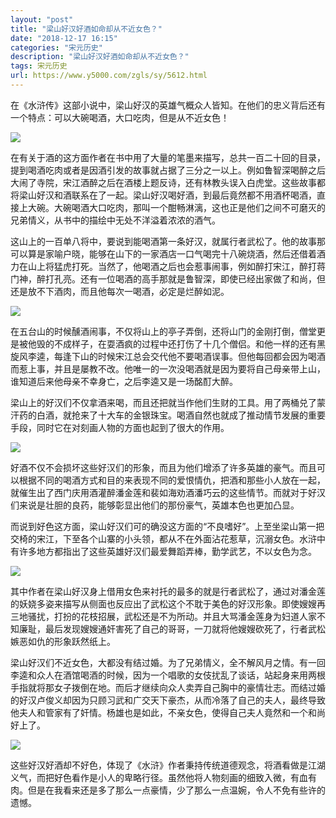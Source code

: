 ```yaml
---
layout: "post"
title: "梁山好汉好酒如命却从不近女色？"
date: "2018-12-17 16:15"
categories: "宋元历史"
description: "梁山好汉好酒如命却从不近女色？"
tags: 宋元历史
url: https://www.y5000.com/zgls/sy/5612.html
---
```






在《水浒传》这部小说中，梁山好汉的英雄气概众人皆知。在他们的忠义背后还有一个特点：可以大碗喝酒，大口吃肉，但是从不近女色！

![](https://img.y5000.com/uploads/allimg/161121/8-161121164130Z3.jpg)

在有关于酒的这方面作者在书中用了大量的笔墨来描写，总共一百二十回的目录，提到喝酒吃肉或者是因酒引发的故事就占据了三分之一以上。例如鲁智深喝醉之后大闹了寺院，宋江酒醉之后在酒楼上题反诗，还有林教头误入白虎堂。这些故事都将梁山好汉和酒联系在了一起。梁山好汉喝好酒，到最后竟然都不用酒杯喝酒，直接上大碗。大碗喝酒大口吃肉，那叫一个酣畅淋漓，这也正是他们之间不可磨灭的兄弟情义，从书中的描绘中无处不洋溢着浓浓的酒气。

这山上的一百单八将中，要说到能喝酒第一条好汉，就属行者武松了。他的故事那可以算是家喻户晓，能够在山下的一家酒店一口气喝完十八碗烧酒，然后还借着酒力在山上将猛虎打死。当然了，他喝酒之后也会惹事闹事，例如醉打宋江，醉打蒋门神，醉打孔亮。还有一位喝酒的高手那就是鲁智深，即使已经出家做了和尚，但还是放不下酒肉，而且他每次一喝酒，必定是烂醉如泥。

![](https://img.y5000.com/uploads/allimg/161121/8-161121164141953.jpg)

在五台山的时候醺酒闹事，不仅将山上的亭子弄倒，还将山门的金刚打倒，僧堂更是被他毁的不成样子，在耍酒疯的过程中还打伤了十几个僧侣。和他一样的还有黑旋风李逵，每逢下山的时候宋江总会交代他不要喝酒误事。但他每回都会因为喝酒而惹上事，并且是屡教不改。他唯一的一次没喝酒就是因为要将自己母亲带上山，谁知道后来他母亲不幸身亡，之后李逵又是一场酩酊大醉。

梁山上的好汉们不仅拿酒来喝，而且还把就当作他们生财的工具。用了两桶兑了蒙汗药的白酒，就抢来了十大车的金银珠宝。喝酒自然也就成了推动情节发展的重要手段，同时它在对刻画人物的方面也起到了很大的作用。

![](https://img.y5000.com/uploads/allimg/161121/8-161121164151123.jpg)

好酒不仅不会损坏这些好汉们的形象，而且为他们增添了许多英雄的豪气。而且可以根据不同的喝酒方式和目的来表现不同的爱恨情仇，把酒和那些小人放在一起，就催生出了西门庆用酒灌醉潘金莲和裴如海劝酒潘巧云的这些情节。而就对于好汉们来说是壮胆的良药，能够彰显出他们的那份豪气，英雄本色也更加凸显。

而说到好色这方面，梁山好汉们可的确没这方面的“不良嗜好”。上至坐梁山第一把交椅的宋江，下至各个山寨的小头领，都从不在外面沾花惹草，沉溺女色。水浒中有许多地方都指出了这些英雄好汉们最爱舞蹈弄棒，勤学武艺，不以女色为念。

![](https://img.y5000.com/uploads/allimg/161121/8-161121164202N5.jpg)

其中作者在梁山好汉身上借用女色来衬托的最多的就是行者武松了，通过对潘金莲的妖娆多姿来描写从侧面也反应出了武松这个不耽于美色的好汉形象。即使嫂嫂再三地骚扰，打扮的花枝招展，武松还是不为所动。并且大骂潘金莲身为妇道人家不知廉耻，最后发现嫂嫂通奸害死了自己的哥哥，一刀就将他嫂嫂砍死了，行者武松嫉恶如仇的形象跃然纸上。

梁山好汉们不近女色，大都没有结过婚。为了兄弟情义，全不解风月之情。有一回李逵和众人在酒馆喝酒的时候，因为一个唱歌的女伎扰乱了谈话，站起身来用两根手指就将那女子拨倒在地。而后才继续向众人卖弄自己胸中的豪情壮志。而结过婚的好汉卢俊义却因为只顾习武和广交天下豪杰，从而冷落了自己的夫人，最终导致他夫人和管家有了奸情。杨雄也是如此，不亲女色，使得自己夫人竟然和一个和尚好上了。

![](https://img.y5000.com/uploads/allimg/161121/8-161121164213622.jpg)

这些好汉好酒却不好色，体现了《水浒》作者秉持传统道德观念，将酒看做是江湖义气，而把好色看作是小人的卑略行径。虽然他将人物刻画的细致入微，有血有肉。但是在我看来还是多了那么一点豪情，少了那么一点温婉，令人不免有些许的遗憾。
